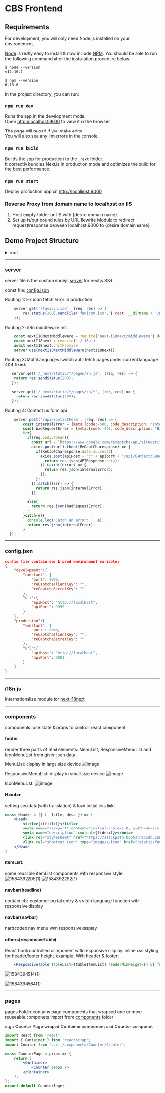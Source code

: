 # CBS Frontend

## Requirements

For development, you will only need Node.js installed on your environement.

[Node](http://nodejs.org/) is really easy to install & now include [NPM](https://npmjs.org/).
You should be able to run the following command after the installation procedure
below.

    $ node --version
    v12.16.1

    $ npm --version
    6.13.6

In the project directory, you can run:

### `npm run dev`

Runs the app in the development mode.<br>
Open [http://localhost:9000](http://localhost:9000) to view it in the browser.

The page will reload if you make edits.<br>
You will also see any lint errors in the console.

### `npm run build`

Builds the app for production to the `_next` folder.<br>
It correctly bundles Next.js in production mode and optimizes the build for the best performance.

### `npm run start` 
Deploy production app on [http://localhost:9000](http://localhost:9000)

### Reverse Proxy from domain name to localhost on IIS

1. Host empty folder on IIS with {desire domain name}.
2. Set up in/out bound rules by URL Rewrite Module to redirect request/response between localhost:9000 to {desire domain name}<br>

## Demo Project Structure

<details>
  <summary>root</summary>
    
  - .next (build file)
  - node_modules (Installed Dependency Folder)
  - public/static
    - images (for images without language preference, set image path under 'en' subfolder)
      * en
      * fr
      * zh
      * icons
    - locales (translation file folder)
      * en
      * fr
      * zh
    * favicon.ico (Title icon)
    * variables.scss (shared scss const value)
    * styleFunctions.scss (sharded scss util function)
  - [components (component modules)](#components)
    * footer
    * header
    * itemLists
    * navbar
    * others
    * slideShow
    * reCaptcha
  - [pages](#pages) (Pages to served)
    * [layout.js](#layout) (all pages wrap their content with this page component)
    * _error.js (futhur 404 page)
    * _app.js (frontend startup page)
    * contact-us
    * home
    * ict
    * internet
    * phone
    * sd-wan
    * support
    * tos
  - context ([react context](https://reactjs.org/docs/context.html))
  - package.json ( reference packages file )
  - [server.js](#server)
  - [config.json](#config.json)
  
</details>

___
### server

server file is the custom nodejs [server](https://nextjs.org/docs/advanced-features/custom-server) for nextjs SSR.

const file: [config.json](#config.json)

Routing 1:
Fix icon fetch error in production.
```jsx
    server.get('/favicon.ico', (req, res) => (
        res.status(200).sendFile('favicon.ico', { root: __dirname + '/public/static/' })
    ));
```

Routing 2:
i18n middleware init.
```jsx
    const nextI18NextMiddleware = require('next-i18next/middleware').default
    const nextI18next = require('./i18n')
    await nextI18next.initPromise
    server.use(nextI18NextMiddleware(nextI18next));
```

Routing 3:
MultiLanguages switch auto fetch pages under current language 404 fixed:
```jsx
   server.get('/_next/static/*/pages/zh.js', (req, res) => {
    return res.sendStatus(200);
   });

   server.get('/_next/static/*/pages/zh/*', (req, res) => {
     return res.sendStatus(200);
   });
```

Routing 4:
Contact us form api
```jsx
    server.post('/api/contactForm', (req, res) => {
        const internalError = {meta:{code:-500, code_description: "Internal Server Error"}};
        const badRequestError = {meta:{code:-400, code_description: "Bad Request bb"}};
        try{
          if(req.body.token){
            const url = `https://www.google.com/recaptcha/api/siteverify?secret=${config.constant.reCaptchaSecretKey}&response=${req.body.token}`;
            axios.post(url).then((ReCaptCharesponse) => {
              if(ReCaptCharesponse.data.success){
                axios.post(apiHost + ":" + apiport + "/api/Contact/SendContactEmail", req.body).then((APIResponse) => {
                  return res.json(APIResponse.data);
                }).catch((error) => {
                  return res.json(internalError);
                });
              };
            }).catch((err) => {
              return res.json(internalError);
            });
          }
          else{
            return res.json(badRequestError);
          }
        }catch(e){
          console.log('Catch an error: ', e);
          return res.json(internalError);
        }
  });
```

___
### config.json
```json
config file contain dev & prod environment variable:
{
    "development":{
        "constant": {
            "port": 9000,
            "reCaptchaClientKey": "",
            "reCaptchaSecretKey": ""
        },
        "url":{
            "apiHost": "http://localhost",
            "apiPort": 9999
        }
    },
    "production":{
        "constant": {
            "port": 9000,
            "reCaptchaClientKey": "",
            "reCaptchaSecretKey": ""
        },
        "url":{
            "apiHost": "http://localhost",
            "apiPort": 9001
        }
    }
}
```

___
### i18n.js
Internationalize module for [next i18next](https://github.com/isaachinman/next-i18next)

___
### components

components:  use state & props to controll react component

#### footer
render three parts of html elements: MenuList, ResponsiveMenuList and IconMenuList from given json data

MenuList: display in large size device
![image](https://user-images.githubusercontent.com/25421843/76798494-0e473080-67a6-11ea-8f53-e6a2db716137.png)

ResponsiveMenuList: display in small size device
![image](https://user-images.githubusercontent.com/25421843/76798528-228b2d80-67a6-11ea-90b5-681cfd6af5a6.png)

IconMenuList:
![image](https://user-images.githubusercontent.com/25421843/76798555-2fa81c80-67a6-11ea-9116-5454dd924379.png)

#### Header
setting seo data(with translation)  & load initial css link:
```jsx
const Header = ({ t, title, desc }) => (
    <Head>
        <title>{t(title)}</title>
        <meta name="viewport" content="initial-scale=1.0, width=device-width" />
        <meta name="description" content={t(desc)}></meta>
        <link rel="stylesheet" href="https://stackpath.bootstrapcdn.com/bootstrap/4.3.1/css/bootstrap.min.css" integrity="sha384-ggOyR0iXCbMQv3Xipma34MD+dH/1fQ784/j6cY/iJTQUOhcWr7x9JvoRxT2MZw1T" crossOrigin="anonymous"></link>
        <link rel="shortcut icon" type="image/x-icon" href="/static/favicon.ico" />
    </Head>
)
```

#### itemList:
some reusable itemList components with responsive style:
![1584392205(1)](https://user-images.githubusercontent.com/25421843/76799031-253a5280-67a7-11ea-8893-b6907a6c56b4.jpg)
![1584392252(1)](https://user-images.githubusercontent.com/25421843/76799080-3e430380-67a7-11ea-94da-3885780c08c9.jpg)


#### navbar(headline)
contain cbs customer portal entry & switch language function with responsive display

#### navbar(navbar)
hardcoded nav menu with responsive display

#### others(responsiveTable)
React hook controlled component with responsive display.
inline css styling for header/footer height.
example:
With header & footer:
```jsx
    <ResponsiveTable tableList={tableItemList} headerMinHeight={4.5} footerMinHeight={5}></ResponsiveTable>
```
![1584394514(1)](https://user-images.githubusercontent.com/25421843/76801690-84e72c80-67ac-11ea-9e08-bd59ed6a31a8.png)

![1584394564(1)](https://user-images.githubusercontent.com/25421843/76801761-a21bfb00-67ac-11ea-818a-3dbc602ab5d2.png)

___
### pages

pages Folder contains page components that wrapped one or more reuseable componets import from [components](#components) folder

e.g.:  Counter Page wraped Container component and Counter componet
```jsx
import React from 'react';
import { Container } from 'reactstrap';
import Counter from '../../components/Counter/Counter';

const CounterPage = props => {
    return (
        <Container>
            <Counter props />
        </Container>
    );
};
export default CounterPage;
```

